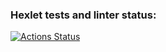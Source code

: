 ### Hexlet tests and linter status:
[![Actions Status](https://github.com/Lindelor/java-project-61/actions/workflows/hexlet-check.yml/badge.svg)](https://github.com/Lindelor/java-project-61/actions)